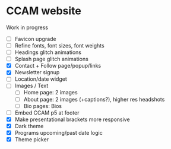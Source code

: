 # CCAM website

Work in progress

-   [ ] Favicon upgrade
-   [ ] Refine fonts, font sizes, font weights
-   [ ] Headings glitch animations
-   [ ] Splash page glitch animations
-   [x] Contact + Follow page/popup/links
-   [x] Newsletter signup
-   [ ] Location/date widget
-   [ ] Images / Text
    -   [ ] Home page: 2 images
    -   [ ] About page: 2 images (+captions?), higher res headshots
    -   [ ] Bio pages: Bios
-   [ ] Embed CCAM p5 at footer
-   [x] Make presentational brackets more responsive
-   [x] Dark theme
-   [x] Programs upcoming/past date logic
-   [x] Theme picker
